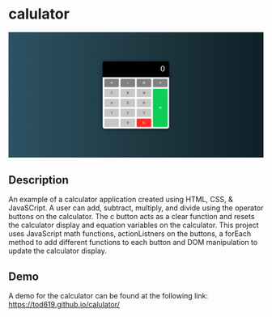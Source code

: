 # calulator

![Product image](img1.PNG)

## Description

An example of a calculator application created using HTML, CSS, & JavaSCript. A user can add, subtract, multiply, and divide using the operator buttons on the calculator. The c button acts as a clear function and resets the calculator display and equation variables on the calculator. This project uses JavaScript math functions, actionListners on the buttons, a forEach method to add different functions to each button and DOM manipulation to update the calculator display.

## Demo

A demo for the calculator can be found at the following link: https://tod619.github.io/calulator/
